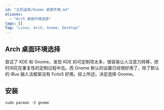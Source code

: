 ```yaml
---
id: "主机运维/Gnome 桌面环境.md"
aliases:
  - "Arch 桌面环境选择"
tags: []
Tag: "Linux, Arch, Gnome, Desktop"
---
```


## Arch 桌面环境选择

尝试了 KDE 和 Gnome，发现 KDE 的可定制项太多，很容易让人注意力转移，把时间花在重复性的定制过程中去。而 Gnome 默认的设置已经很好用了，除了默认的 iBus 输入法框架没有 Fcitx5 好用。综上所述，决定选择 Gnome。

## 安装

```shell
sudo pacman -S gnome
```

